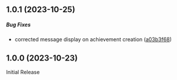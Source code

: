 ## 1.0.1 (2023-10-25)

##### Bug Fixes

*  corrected message display on achievement creation ([a03b3f68]('https://github.com/EddieDover/fvtt-player-achievements'/commit/a03b3f68ef57d84d5f096bffba48c2c979214039))

## 1.0.0 (2023-10-23)

Initial Release
